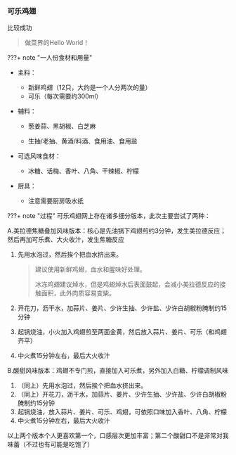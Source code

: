 ### 可乐鸡翅

<span class="box box-yellow">比较成功</span> 

> 做菜界的Hello World！

???+ note "一人份食材和用量"
- 主料：

     - 新鲜鸡翅（12只，大约是一个人分两次的量）
     - 可乐（每次需要约300ml）
- 辅料：
     - 葱姜蒜、黑胡椒、白芝麻

     - 生抽/老抽、黄酒/料酒、食用油、食用盐

- 可选风味食材：
     - 冰糖、话梅、香叶、八角、干辣椒、柠檬

- 厨具：
     - 注意需要厨房吸水纸

???+ note "过程"
​	可乐鸡翅网上存在诸多细分版本，此次主要尝试了两种：

A.美拉德焦糖叠加风味版本：核心是先油锅下鸡翅煎约3分钟，发生美拉德反应；然后再加可乐煮、大火收汁，发生焦糖反应

1. 先用水泡过，然后挨个把血水挤出来。

   > 建议使用新鲜鸡翅，血水和腥味好处理。
   >
   > 冰冻鸡翅建议焯水，但是鸡翅焯水后表面鼓起，会减小美拉德反应的接触面积，此外肉质容易变柴。

2. 开花刀，沥干水，加蒜片、姜片、少许生抽、少许盐、少许白胡椒粉腌制约15分钟

3. 起锅烧油，小火加入鸡翅煎至两面金黄，然后放入蒜片、姜片、可乐（和鸡翅齐平）

4. 中火煮15分钟左右，最后大火收汁

B.酸甜风味版本：鸡翅不专门煎，直接加入可乐煮，另外加入白糖、柠檬调制风味

1. （同上）先用水泡过，然后挨个把血水挤出来。
2. （同上）开花刀，沥干水，加蒜片、姜片、少许生抽、少许盐、少许白胡椒粉腌制约15分钟
3. 起锅烧油，放入蒜片、姜片、可乐、鸡翅，可依照口味加入香叶、八角、柠檬
4. 中火煮15分钟左右，最后大火收汁

以上两个版本个人更喜欢第一个，口感层次更加丰富；第二个酸甜口不是非常对我味蕾（不过也有可能是吃饱了）